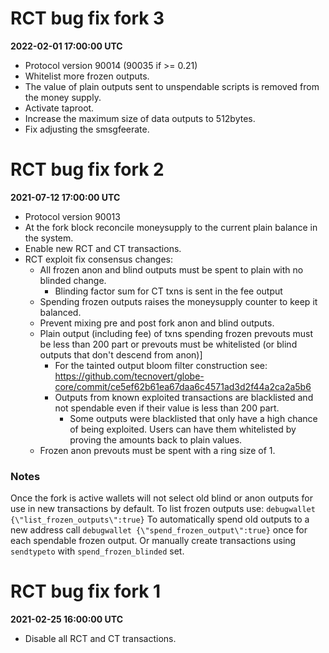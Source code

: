 
# RCT bug fix fork 3

**2022-02-01 17:00:00 UTC**

- Protocol version 90014 (90035 if >= 0.21)
- Whitelist more frozen outputs.
- The value of plain outputs sent to unspendable scripts is removed from the money supply.
- Activate taproot.
- Increase the maximum size of data outputs to 512bytes.
- Fix adjusting the smsgfeerate.


# RCT bug fix fork 2

**2021-07-12 17:00:00 UTC**

- Protocol version 90013
- At the fork block reconcile moneysupply to the current plain balance in the system.
- Enable new RCT and CT transactions.
- RCT exploit fix consensus changes:
  - All frozen anon and blind outputs must be spent to plain with no blinded change.
    - Blinding factor sum for CT txns is sent in the fee output
  - Spending frozen outputs raises the moneysupply counter to keep it balanced.
  - Prevent mixing pre and post fork anon and blind outputs.
  - Plain output (including fee) of txns spending frozen prevouts must be less
    than 200 part or prevouts must be whitelisted (or blind outputs that don't descend from anon)]
    - For the tainted output bloom filter construction see:
      https://github.com/tecnovert/globe-core/commit/ce5ef62b61ea67daa6c4571ad3d2f44a2ca2a5b6
    - Outputs from known exploited transactions are blacklisted and not spendable even if their value is less than 200 part.
      - Some outputs were blacklisted that only have a high chance of being exploited.  Users can have them whitelisted by proving the amounts back to plain values.
  - Frozen anon prevouts must be spent with a ring size of 1.

### Notes

Once the fork is active wallets will not select old blind or anon outputs for use in new transactions by default.
To list frozen outputs use: `debugwallet {\"list_frozen_outputs\":true}`
To automatically spend old outputs to a new address call `debugwallet {\"spend_frozen_output\":true}` once for each spendable frozen output.
Or manually create transactions using `sendtypeto` with `spend_frozen_blinded` set.


# RCT bug fix fork 1

**2021-02-25 16:00:00 UTC**

- Disable all RCT and CT transactions.
